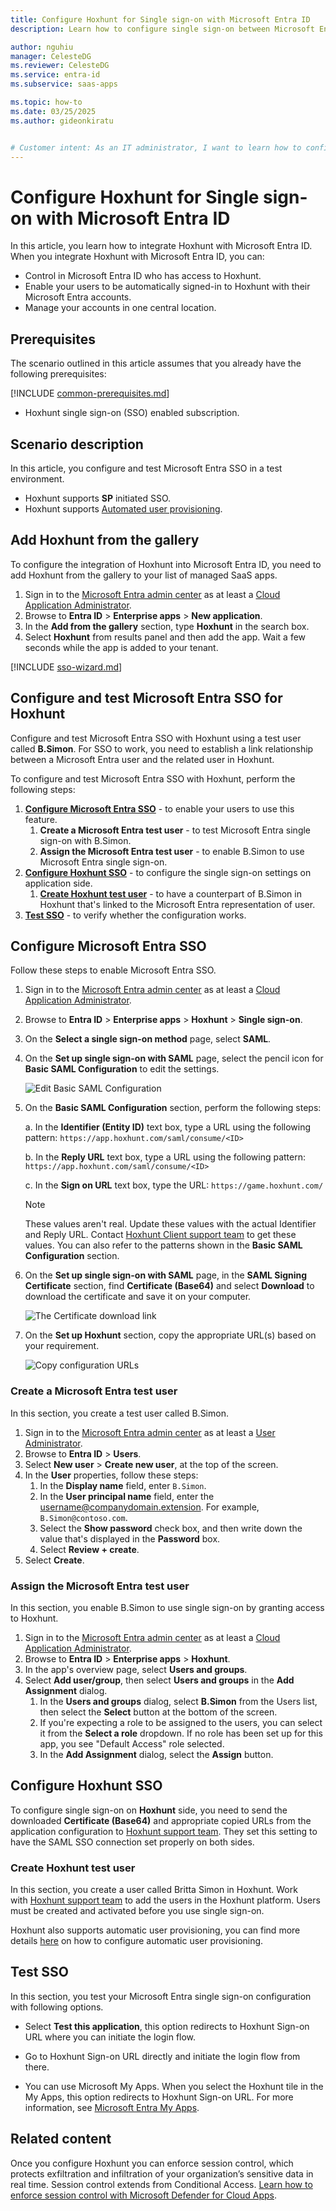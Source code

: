 ```yaml
---
title: Configure Hoxhunt for Single sign-on with Microsoft Entra ID
description: Learn how to configure single sign-on between Microsoft Entra ID and Hoxhunt.

author: nguhiu
manager: CelesteDG
ms.reviewer: CelesteDG
ms.service: entra-id
ms.subservice: saas-apps

ms.topic: how-to
ms.date: 03/25/2025
ms.author: gideonkiratu


# Customer intent: As an IT administrator, I want to learn how to configure single sign-on between Microsoft Entra ID and Hoxhunt so that I can control who has access to Hoxhunt, enable automatic sign-in with Microsoft Entra accounts, and manage my accounts in one central location.
---
```


# Configure Hoxhunt for Single sign-on with Microsoft Entra ID

In this article,  you learn how to integrate Hoxhunt with Microsoft Entra ID. When you integrate Hoxhunt with Microsoft Entra ID, you can:

* Control in Microsoft Entra ID who has access to Hoxhunt.
* Enable your users to be automatically signed-in to Hoxhunt with their Microsoft Entra accounts.
* Manage your accounts in one central location.

## Prerequisites

The scenario outlined in this article assumes that you already have the following prerequisites:

[!INCLUDE [common-prerequisites.md](~/identity/saas-apps/includes/common-prerequisites.md)]
* Hoxhunt single sign-on (SSO) enabled subscription.

## Scenario description

In this article,  you configure and test Microsoft Entra SSO in a test environment.

* Hoxhunt supports **SP** initiated SSO.
* Hoxhunt supports [Automated user provisioning](hoxhunt-provisioning-tutorial.md).

## Add Hoxhunt from the gallery

To configure the integration of Hoxhunt into Microsoft Entra ID, you need to add Hoxhunt from the gallery to your list of managed SaaS apps.

1. Sign in to the [Microsoft Entra admin center](https://entra.microsoft.com) as at least a [Cloud Application Administrator](~/identity/role-based-access-control/permissions-reference.md#cloud-application-administrator).
1. Browse to **Entra ID** > **Enterprise apps** > **New application**.
1. In the **Add from the gallery** section, type **Hoxhunt** in the search box.
1. Select **Hoxhunt** from results panel and then add the app. Wait a few seconds while the app is added to your tenant.

 [!INCLUDE [sso-wizard.md](~/identity/saas-apps/includes/sso-wizard.md)]

<a name='configure-and-test-azure-ad-sso-for-hoxhunt'></a>

## Configure and test Microsoft Entra SSO for Hoxhunt

Configure and test Microsoft Entra SSO with Hoxhunt using a test user called **B.Simon**. For SSO to work, you need to establish a link relationship between a Microsoft Entra user and the related user in Hoxhunt.

To configure and test Microsoft Entra SSO with Hoxhunt, perform the following steps:

1. **[Configure Microsoft Entra SSO](#configure-azure-ad-sso)** - to enable your users to use this feature.
    1. **Create a Microsoft Entra test user** - to test Microsoft Entra single sign-on with B.Simon.
    1. **Assign the Microsoft Entra test user** - to enable B.Simon to use Microsoft Entra single sign-on.
1. **[Configure Hoxhunt SSO](#configure-hoxhunt-sso)** - to configure the single sign-on settings on application side.
    1. **[Create Hoxhunt test user](#create-hoxhunt-test-user)** - to have a counterpart of B.Simon in Hoxhunt that's linked to the Microsoft Entra representation of user.
1. **[Test SSO](#test-sso)** - to verify whether the configuration works.

<a name='configure-azure-ad-sso'></a>

## Configure Microsoft Entra SSO

Follow these steps to enable Microsoft Entra SSO.

1. Sign in to the [Microsoft Entra admin center](https://entra.microsoft.com) as at least a [Cloud Application Administrator](~/identity/role-based-access-control/permissions-reference.md#cloud-application-administrator).
1. Browse to **Entra ID** > **Enterprise apps** > **Hoxhunt** > **Single sign-on**.
1. On the **Select a single sign-on method** page, select **SAML**.
1. On the **Set up single sign-on with SAML** page, select the pencil icon for **Basic SAML Configuration** to edit the settings.

   ![Edit Basic SAML Configuration](common/edit-urls.png)

1. On the **Basic SAML Configuration** section, perform the following steps:

    a. In the **Identifier (Entity ID)** text box, type a URL using the following pattern:
    `https://app.hoxhunt.com/saml/consume/<ID>`

    b. In the **Reply URL** text box, type a URL using the following pattern:
    `https://app.hoxhunt.com/saml/consume/<ID>`

	c. In the **Sign on URL** text box, type the URL:
    `https://game.hoxhunt.com/`

	> [!NOTE]
	> These values aren't real. Update these values with the actual Identifier and Reply URL. Contact [Hoxhunt Client support team](mailto:support@hoxhunt.com) to get these values. You can also refer to the patterns shown in the **Basic SAML Configuration** section.

1. On the **Set up single sign-on with SAML** page, in the **SAML Signing Certificate** section,  find **Certificate (Base64)** and select **Download** to download the certificate and save it on your computer.

	![The Certificate download link](common/certificatebase64.png)

1. On the **Set up Hoxhunt** section, copy the appropriate URL(s) based on your requirement.

	![Copy configuration URLs](common/copy-configuration-urls.png)

<a name='create-an-azure-ad-test-user'></a>

### Create a Microsoft Entra test user

In this section, you create a test user called B.Simon.

1. Sign in to the [Microsoft Entra admin center](https://entra.microsoft.com) as at least a [User Administrator](~/identity/role-based-access-control/permissions-reference.md#user-administrator).
1. Browse to **Entra ID** > **Users**.
1. Select **New user** > **Create new user**, at the top of the screen.
1. In the **User** properties, follow these steps:
   1. In the **Display name** field, enter `B.Simon`.  
   1. In the **User principal name** field, enter the username@companydomain.extension. For example, `B.Simon@contoso.com`.
   1. Select the **Show password** check box, and then write down the value that's displayed in the **Password** box.
   1. Select **Review + create**.
1. Select **Create**.

<a name='assign-the-azure-ad-test-user'></a>

### Assign the Microsoft Entra test user

In this section, you enable B.Simon to use single sign-on by granting access to Hoxhunt.

1. Sign in to the [Microsoft Entra admin center](https://entra.microsoft.com) as at least a [Cloud Application Administrator](~/identity/role-based-access-control/permissions-reference.md#cloud-application-administrator).
1. Browse to **Entra ID** > **Enterprise apps** > **Hoxhunt**.
1. In the app's overview page, select **Users and groups**.
1. Select **Add user/group**, then select **Users and groups** in the **Add Assignment** dialog.
   1. In the **Users and groups** dialog, select **B.Simon** from the Users list, then select the **Select** button at the bottom of the screen.
   1. If you're expecting a role to be assigned to the users, you can select it from the **Select a role** dropdown. If no role has been set up for this app, you see "Default Access" role selected.
   1. In the **Add Assignment** dialog, select the **Assign** button.

## Configure Hoxhunt SSO

To configure single sign-on on **Hoxhunt** side, you need to send the downloaded **Certificate (Base64)** and appropriate copied URLs from the application configuration to [Hoxhunt support team](mailto:support@hoxhunt.com). They set this setting to have the SAML SSO connection set properly on both sides.

### Create Hoxhunt test user

In this section, you create a user called Britta Simon in Hoxhunt. Work with [Hoxhunt support team](mailto:support@hoxhunt.com) to add the users in the Hoxhunt platform. Users must be created and activated before you use single sign-on.

Hoxhunt also supports automatic user provisioning, you can find more details [here](./hoxhunt-provisioning-tutorial.md) on how to configure automatic user provisioning.

## Test SSO 

In this section, you test your Microsoft Entra single sign-on configuration with following options. 

* Select **Test this application**, this option redirects to Hoxhunt Sign-on URL where you can initiate the login flow. 

* Go to Hoxhunt Sign-on URL directly and initiate the login flow from there.

* You can use Microsoft My Apps. When you select the Hoxhunt tile in the My Apps, this option redirects to Hoxhunt Sign-on URL. For more information, see [Microsoft Entra My Apps](/azure/active-directory/manage-apps/end-user-experiences#azure-ad-my-apps).

## Related content

Once you configure Hoxhunt you can enforce session control, which protects exfiltration and infiltration of your organization’s sensitive data in real time. Session control extends from Conditional Access. [Learn how to enforce session control with Microsoft Defender for Cloud Apps](/cloud-app-security/proxy-deployment-any-app).

